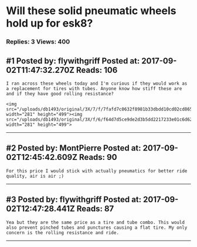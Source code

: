 # Will these solid pneumatic wheels hold up for esk8?

### Replies: 3 Views: 400

## \#1 Posted by: flywithgriff Posted at: 2017-09-02T11:47:32.270Z Reads: 106

```
I ran across these wheels today and I'm curious if they would work as a replacement for tires with tubes. Anyone know how stiff these are and if they have good rolling resistance?

<img src="/uploads/db1493/original/3X/7/f/7fafd7c0632f8981b33dbdd10cd02cd865494226.jpg" width="281" height="499"><img src="/uploads/db1493/original/3X/f/6/f64d7d5ce9de2d3b5dd2217233e01c6d62ed5110.jpg" width="281" height="499">
```

---
## \#2 Posted by: MontPierre Posted at: 2017-09-02T12:45:42.609Z Reads: 90

```
For this price I would stick with actually pneumatics for better ride quality, air is air ;)
```

---
## \#3 Posted by: flywithgriff Posted at: 2017-09-02T12:47:28.441Z Reads: 87

```
Yea but they are the same price as a tire and tube combo. This would also prevent pinched tubes and punctures causing a flat tire. My only concern is the rolling resistance and ride.
```

---
